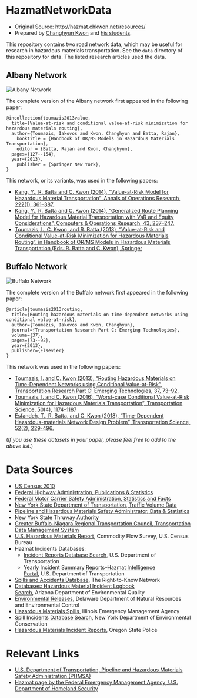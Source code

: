 # HazmatNetworkData

* Original Source: http://hazmat.chkwon.net/resources/
* Prepared by [Changhyun Kwon](http://www.chkwon.net) and [his students](https://www.chkwon.net/stom/).

This repository contains two road network data, which may be useful for research in hazardous materials transportation. See the `data` directory of this repository for data. The listed research articles used the data. 


## Albany Network

![Albany Network](Albany-Network-Map-150x150.png)

The complete version of the Albany network first appeared in the following paper:
```
@incollection{toumazis2013value,
  title={Value-at-risk and conditional value-at-risk minimization for hazardous materials routing},
  author={Toumazis, Iakovos and Kwon, Changhyun and Batta, Rajan},
	booktitle = {Handbook of OR/MS Models in Hazardous Materials Transportation},
	editor = {Batta, Rajan and Kwon, Changhyun},
  pages={127--154},
  year={2013},
	publisher = {Springer New York},
}
```

This network, or its variants, was used in the following papers:
  - [Kang, Y., R. Batta and C. Kwon (2014), “Value-at-Risk Model for Hazardous Material Transportation”, Annals of Operations Research, 222(1), 361–387.](http://dx.doi.org/10.1007/s10479-012-1285-0)
  - [Kang, Y., R. Batta and C. Kwon (2014), “Generalized Route Planning Model for Hazardous Material Transportation with VaR and Equity Considerations”, Computers & Operations Research, 43, 237–247.](http://dx.doi.org/10.1016/j.cor.2013.09.015)
  - [Toumazis, I., C. Kwon, and R. Batta (2013), “Value-at-Risk and Conditional Value-at-Risk Minimization for Hazardous Materials Routing”, in Handbook of OR/MS Models in Hazardous Materials Transportation (Eds.:R. Batta and C. Kwon), Springer](http://dx.doi.org/10.1007/978-1-4614-6794-6_5)



## Buffalo Network

![Buffalo Network](Buffalo_Network_Map-150x150.png)

The complete version of the Buffalo network first appeared in the following paper:
```
@article{toumazis2013routing,
  title={Routing hazardous materials on time-dependent networks using conditional value-at-risk},
  author={Toumazis, Iakovos and Kwon, Changhyun},
  journal={Transportation Research Part C: Emerging Technologies},
  volume={37},
  pages={73--92},
  year={2013},
  publisher={Elsevier}
}
```

This network was used in the following papers:
  - [Toumazis, I. and C. Kwon (2013), “Routing Hazardous Materials on Time-Dependent Networks using Conditional Value-at-Risk”, Transportation Research Part C: Emerging Technologies, 37, 73–92.](http://dx.doi.org/10.1016/j.trc.2013.09.006)
  - [Toumazis, I. and C. Kwon (2016), “Worst-case Conditional Value-at-Risk Minimization for Hazardous Materials Transportation”, Transportation Science, 50(4), 1174–1187](http://dx.doi.org/10.1287/trsc.2015.0639)
  - [Esfandeh, T., R. Batta, and C. Kwon (2018), “Time-Dependent Hazardous-materials Network Design Problem”, Transportation Science, 52(2), 229-496.](https://doi.org/10.1287/trsc.2016.0698)



(*If you use these datasets in your paper, please feel free to add to the above list.*)




# Data Sources
- [US Census 2010](http://www.census.gov/2010census)
- [Federal Highway Administration, Publications & Statistics](http://www.fhwa.dot.gov/resources/pubstats)
- [Federal Motor Carrier Safety Administration, Statistics and Facts](http://www.fmcsa.dot.gov/facts-research/art-stats-facts.htm)
- [New York State Department of Transportation, Traffic Volume Data](https://www.dot.ny.gov/divisions/engineering/technical-services/highway-data-services/hdsb?nd=nysdot)
- [Pipeline and Hazardous Materials Safety Administrator, Data & Statistics](http://phmsa.dot.gov/hazmat/library/data-stats)
- [New York State Thruway Authority](http://www.thruway.ny.gov/index.shtml)
- [Greater Buffalo-Niagara Regional Transportation Council, Transportation Data Management System](http://gbnrtc.org/index.php/resources/data/traffic-count-database-system/)
- [U.S. Hazardous Materials Report](http://www.census.gov/econ/cfs/), Commodity Flow Survey, U.S. Census Bureau
- Hazmat Incidents Databases:
  - [Incident Reports Database Search](https://hazmatonline.phmsa.dot.gov/IncidentReportsSearch/search.aspx), U.S. Department of Transportation
  - [Yearly Incident Summary Reports–Hazmat Intelligence Portal](https://hip.phmsa.dot.gov/analyticsSOAP/saw.dll?Dashboard&NQUser=HazmatWebsiteUser1&NQPassword=HazmatWebsiteUser1&PortalPath=/shared/Public%20Website%20Pages/_portal/Yearly%20Incident%20Summary%20Reports), U.S. Department of Transportation
- [Spills and Accidents Database](http://www.rtknet.org/db/erns/), The Right-to-Know Network
- [Databases: Hazardous Material Incident Logbook Search](http://www.azdeq.gov/databases/hwssearch.html), Arizona Department of Environmental Quality
- [Environmental Releases](http://apps.dnrec.state.de.us/derns/pub/RecentReleases.aspx), Delaware Department of Natural Resources and Environmental Control
- [Hazardous Materials Spills](https://data.illinois.gov/Environment/IEMA-Hazardous-Material-Spills/s296-ttzm), Illinois Emergency Management Agency
- [Spill Incidents Database Search](http://www.dec.ny.gov/cfmx/extapps/derexternal/index.cfm?pageid=2), New York Department of Environmental Conservation
- [Hazardous Materials Incident Reports](http://www.oregon.gov/OSP/SFM/Pages/CR2K_InfoAvailable.aspx#Hazardous_Materials_Incident_Reports), Oregon State Police
 
 
# Relevant Links
- [U.S. Department of Transportation, Pipeline and Hazardous Materials Safety Administration (PHMSA)](http://phmsa.dot.gov/hazmat)
- [Hazmat page by the Federal Emergency Management Agency, U.S. Department of Homeland Security](http://www.fema.gov/hazard/hazmat/index.shtm)
